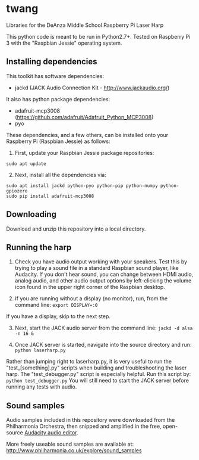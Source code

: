# twang
Libraries for the DeAnza Middle School Raspberry Pi Laser Harp

This python code is meant to be run in Python2.7+. Tested on Raspberry Pi 3 with the "Raspbian Jessie" operating system.

## Installing dependencies
This toolkit has software dependencies:
* jackd (JACK Audio Connection Kit - http://www.jackaudio.org/)

It also has python package dependencies:
* adafruit-mcp3008 (https://github.com/adafruit/Adafruit_Python_MCP3008)
* pyo

These dependencies, and a few others, can be installed onto your Raspberry Pi (Raspbian Jessie) as follows:

1. First, update your Raspbian Jessie package repositories:
```
sudo apt update
```

2. Next, install all the dependencies via:
```
sudo apt install jackd python-pyo python-pip python-numpy python-gpiozero
sudo pip install adafruit-mcp3008
```

## Downloading
Download and unzip this repository into a local directory.

## Running the harp
1. Check you have audio output working with your speakers. Test this by trying to play a sound file in a standard Raspbian sound player, like Audacity. If you don't hear sound, you can change between HDMI audio, analog audio, and other audio output options by left-clicking the volume icon found in the upper right corner of the Raspbian desktop.

2. If you are running without a display (no monitor), run, from the command line:
```export DISPLAY=:0```

If you have a display, skip to the next step.

3. Next, start the JACK audio server from the command line:
```jackd -d alsa -n 16 &```

4. Once JACK server is started, navigate into the source directory and run:
```python laserharp.py ```

Rather than jumping right to laserharp.py, it is very useful to run the "test_[something].py" scripts when building and troubleshooting the laser harp. The "test_debugger.py" script is especially helpful. Run this script by:
``` python test_debugger.py ```
You will still need to start the JACK server before running any tests with audio.

## Sound samples
Audio samples included in this repository were downloaded from the Philharmonia Orchestra, then snipped and amplified in the free, open-source [Audacity audio editor](https://www.audacityteam.org/).

More freely useable sound samples are available at:
http://www.philharmonia.co.uk/explore/sound_samples


